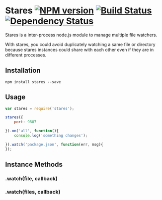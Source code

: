 # Stares [![NPM version](https://badge.fury.io/js/stares.png)](http://badge.fury.io/js/stares) [![Build Status](https://travis-ci.org/kaelzhang/node-stares.png?branch=master)](https://travis-ci.org/kaelzhang/node-stares) [![Dependency Status](https://gemnasium.com/kaelzhang/node-stares.png)](https://gemnasium.com/kaelzhang/node-stares)

Stares is a inter-process node.js module to manage multiple file watchers.

With stares, you could avoid duplicately watching a same file or directory because stares instances could share with each other even if they are in different processes.


## Installation

	npm install stares --save
	
## Usage

```js
var stares = require('stares');

stares({
    port: 9807

}).on('all', function(){
    console.log('something changes');

}).watch('package.json', function(err, msg){
});
```


## Instance Methods

### .watch(file, callback)
### .watch(files, callback)

